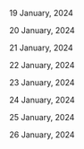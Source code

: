 19 January, 2024

20 January, 2024

21 January, 2024

22 January, 2024

23 January, 2024

24 January, 2024

25 January, 2024

26 January, 2024